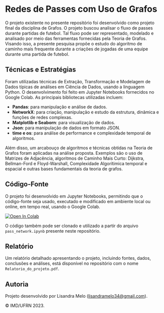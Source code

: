 # Redes de Passes com Uso de Grafos

O projeto existente no presente repositório foi desenvolvido como projeto final da disciplina de Grafos. O projeto buscou analisar o fluxo de passes durante partidas de futebol. Tal fluxo pode ser representado, modelado e analisado por meio das ferramentas fornecidas pela Teoria de Grafos. Visando isso, a presente pesquisa propõe o estudo do algoritmo de caminho mais frequente durante a criações de jogadas de uma equipe durante uma partida de futebol.


## Técnicas e Estratégias

Foram utilizadas técnicas de Extração, Transformação e Modelagem de Dados típicas de análises em Ciência de Dados, usando a linguagem Python. O desenvolvimento foi feito em Jupyter Notebooks fornecidos no Google Colab. As principais bibliotecas utilizadas incluem:

- **Pandas**: para manipulação e análise de dados.
- **NetworkX**: para criação, manipulação e estudo da estrutura, dinâmica e funções de redes complexas.
- **Matplotlib e Seaborn**: para visualização de dados.
- **Json**: para manipulação de dados em formato JSON.
- **time e os**: para análise de performance e complexidade temporal de algoritmos.

Além disso, um arcabouço de algoritmos e técnicas obtidas na Teoria de Grafos foram aplicadas na análise proposta. Exemplos são o uso de Matrizes de Adjacência, algoritmos de Caminho Mais Curto: Dijkstra, Bellman-Ford e Floyd-Warshall, Complexidade Algorítimica temporal e espacial e outras bases fundamentais da teoria de grafos.

## Código-Fonte

O projeto foi desenvolvido em Jupyter Notebooks, permitindo que o código-fonte seja usado, executado e modificado em ambiente local ou online, em tempo real, usando o Google Colab.

[![Open In Colab](https://colab.research.google.com/assets/colab-badge.svg)](https://colab.research.google.com/drive/1DOgl3qBYv6BuE5abHUjs_1PnIDD2jDkX?usp=sharing)

O código também pode ser clonado e utilizado a partir do arquivo `pass_network.ipynb` presente neste repositório.

## Relatório

Um relatório detalhado apresentando o projeto, incluindo fontes, dados, conclusões e análises, está disponível no repositório com o nome `Relatorio_do_projeto.pdf`.

## Autoria

Projeto desenvolvido por Lisandra Melo (<lisandramelo34@gmail.com>).

&copy; IMD/UFRN 2023.
